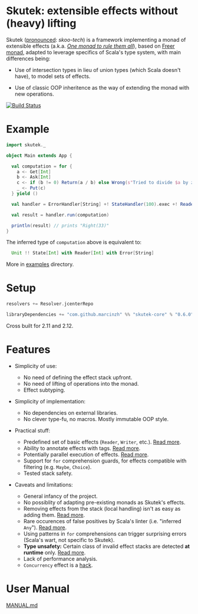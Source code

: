 
# Skutek: extensible effects without (heavy) lifting

Skutek ([pronounced](https://translate.google.com/#pl/en/skutek): *skoo-tech*) is a framework implementing a monad of extensible effects 
(a.k.a. [*One monad to rule them all*](https://www.youtube.com/watch?v=KGJLeHhsZBo)), based on [Freer monad](http://okmij.org/ftp/Haskell/extensible/more.pdf), adapted to leverage specifics of Scala's type system, with main differences being:

- Use of intersection types in lieu of union types (which Scala doesn't have), to model sets of effects.

- Use of classic OOP inheritence as the way of extending the monad with new operations.

[![Build Status](https://travis-ci.org/marcinzh/skutek.svg?branch=master)](https://travis-ci.org/marcinzh/skutek)

# Example
```scala
import skutek._

object Main extends App {

  val computation = for {
    a <- Get[Int]
    b <- Ask[Int]
    c <- if (b != 0) Return(a / b) else Wrong(s"Tried to divide $a by zero")
    _ <- Put(c)
  } yield ()

  val handler = ErrorHandler[String] +! StateHandler(100).exec +! ReaderHandler(3)

  val result = handler.run(computation)

  println(result) // prints "Right(33)"
}
```

The inferred type of `computation` above is equivalent to:
```scala
  Unit !! State[Int] with Reader[Int] with Error[String]
```

More in [examples](https://github.com/marcinzh/skutek/tree/master/examples/src/main/scala/skutek_examples) directory.

# Setup

```scala
resolvers += Resolver.jcenterRepo

libraryDependencies += "com.github.marcinzh" %% "skutek-core" % "0.6.0"
```
Cross built for 2.11 and 2.12.

# Features

- Simplicity of use:
    - No need of defining the effect stack upfront. 
    - No need of lifting of operations into the monad.
    - Effect subtyping.
    
- Simplicity of implementation:
    - No dependencies on external libraries.
    - No clever type-fu, no macros. Mostly immutable OOP style.
     
- Practical stuff:
    - Predefined set of basic effects (`Reader`, `Writer`, etc.). [Read more](MANUAL.md#part-ii---predefined-effects).
    - Ability to annotate effects with tags. [Read more](MANUAL.md#tagging-effects).
    - Potentially parallel execution of effects. [Read more](MANUAL.md#parallellism).
    - Support for `for` comprehension guards, for effects compatible with filtering (e.g. `Maybe`, `Choice`).
    - Tested stack safety.    
    
- Caveats and limitations:
    - General infancy of the project.
    - No possiblity of adapting pre-existing monads as Skutek's effects.
    - Removing effects from the stack (local handling) isn't as easy as adding them. [Read more](MANUAL.md#62-local-handling).
    - Rare occurences of false positives by Scala's linter (i.e. "inferred `Any`"). [Read more](MANUAL.md#32-caveats).
    - Using patterns in `for` comprehensions can trigger surprising errors (Scala's wart, not specific to Skutek).
    - **Type unsafety:** Certain class of invalid effect stacks are detected **at runtime** only. [Read more](MANUAL.md#tag-conflicts).
    - Lack of performance analysis.
    - `Concurrency` effect is a [hack](MANUAL.md#warning).


# User Manual

  [MANUAL.md](MANUAL.md)
  
